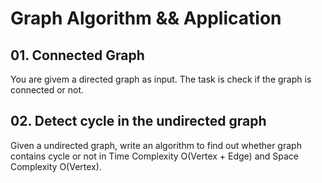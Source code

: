 # Graph Algorithm && Application
## 01. Connected Graph
You are givem a directed graph as input. The task is check if the graph is connected or not.
## 02. Detect cycle in the undirected graph
Given a undirected graph, write an algorithm to find out whether graph contains cycle or not in Time Complexity O(Vertex + Edge) and Space Complexity O(Vertex).